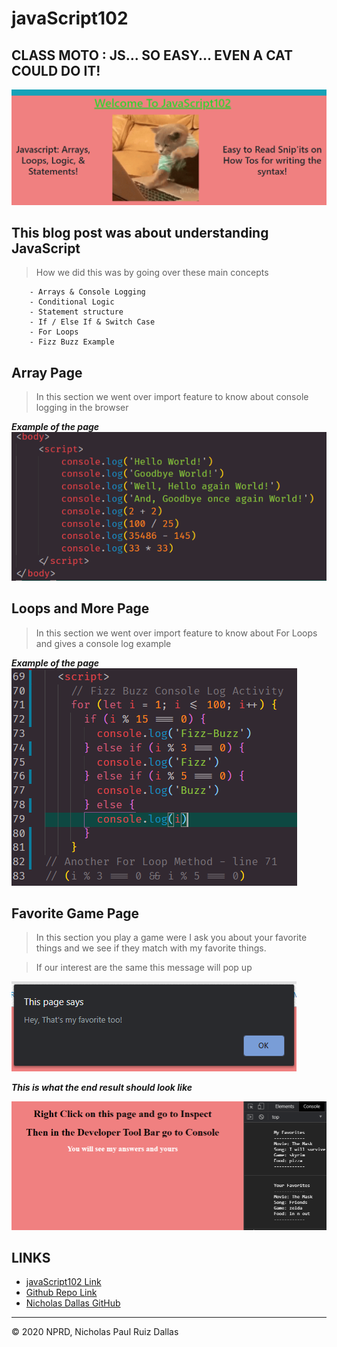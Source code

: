 # javaScript102
## CLASS MOTO : JS... SO EASY... EVEN A CAT COULD DO IT!
![ReadMe](./photos/ReadMe.png)

## This blog post was about understanding JavaScript
> How we did this was by going over these main concepts

```
    - Arrays & Console Logging
    - Conditional Logic
    - Statement structure
    - If / Else If & Switch Case
    - For Loops
    - Fizz Buzz Example

```

## Array Page 
> In this section we went over import feature to know about console logging in the browser

***Example of the page***
![array](./photos/consolelogHello.png)

## Loops and More Page
> In this section we went over import feature to know about For Loops and gives a console log example

***Example of the page***
![for loop](./photos/FizzBuzz.png)

## Favorite Game Page
> In this section you play a game were I ask you about your favorite things and we see if they match with my favorite things. 

> If our interest are the same this message will pop up

![confirmed](./photos/confirm.png)


***This is what the end result should look like***

![Favorite Game](./photos/finaltouch.png)


## LINKS

- [javaScript102 Link](https://nicholasd-uci.github.io/javaScript102/)
- [Github Repo Link](https://github.com/nicholasd-uci/javaScript102)
- [Nicholas Dallas GitHub](https://github.com/nicholasd-uci)

- - -
© 2020 NPRD, Nicholas Paul Ruiz Dallas

